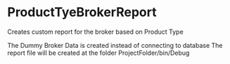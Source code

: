 # ProductTyeBrokerReport
Creates custom report for the broker based on Product Type

The Dummy Broker Data is created instead of connecting to database
The report file will be created at the folder  ProjectFolder/bin/Debug
